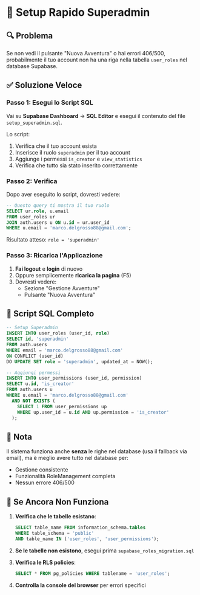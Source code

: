 # 🚀 Setup Rapido Superadmin

## 🔍 Problema

Se non vedi il pulsante "Nuova Avventura" o hai errori 406/500, probabilmente il tuo account non ha una riga nella tabella `user_roles` nel database Supabase.

## ✅ Soluzione Veloce

### Passo 1: Esegui lo Script SQL

Vai su **Supabase Dashboard** → **SQL Editor** e esegui il contenuto del file `setup_superadmin.sql`.

Lo script:
1. Verifica che il tuo account esista
2. Inserisce il ruolo `superadmin` per il tuo account
3. Aggiunge i permessi `is_creator` e `view_statistics`
4. Verifica che tutto sia stato inserito correttamente

### Passo 2: Verifica

Dopo aver eseguito lo script, dovresti vedere:

```sql
-- Questo query ti mostra il tuo ruolo
SELECT ur.role, u.email
FROM user_roles ur
JOIN auth.users u ON u.id = ur.user_id
WHERE u.email = 'marco.delgrosso88@gmail.com';
```

Risultato atteso: `role = 'superadmin'`

### Passo 3: Ricarica l'Applicazione

1. **Fai logout** e **login** di nuovo
2. Oppure semplicemente **ricarica la pagina** (F5)
3. Dovresti vedere:
   - Sezione "Gestione Avventure" 
   - Pulsante "Nuova Avventura"

## 🔧 Script SQL Completo

```sql
-- Setup Superadmin
INSERT INTO user_roles (user_id, role)
SELECT id, 'superadmin' 
FROM auth.users 
WHERE email = 'marco.delgrosso88@gmail.com'
ON CONFLICT (user_id) 
DO UPDATE SET role = 'superadmin', updated_at = NOW();

-- Aggiungi permessi
INSERT INTO user_permissions (user_id, permission)
SELECT u.id, 'is_creator'
FROM auth.users u
WHERE u.email = 'marco.delgrosso88@gmail.com'
  AND NOT EXISTS (
    SELECT 1 FROM user_permissions up 
    WHERE up.user_id = u.id AND up.permission = 'is_creator'
  );
```

## 📝 Nota

Il sistema funziona anche **senza** le righe nel database (usa il fallback via email), ma è meglio avere tutto nel database per:
- Gestione consistente
- Funzionalità RoleManagement completa
- Nessun errore 406/500

## 🐛 Se Ancora Non Funziona

1. **Verifica che le tabelle esistano**:
   ```sql
   SELECT table_name FROM information_schema.tables 
   WHERE table_schema = 'public' 
   AND table_name IN ('user_roles', 'user_permissions');
   ```

2. **Se le tabelle non esistono**, esegui prima `supabase_roles_migration.sql`

3. **Verifica le RLS policies**:
   ```sql
   SELECT * FROM pg_policies WHERE tablename = 'user_roles';
   ```

4. **Controlla la console del browser** per errori specifici

